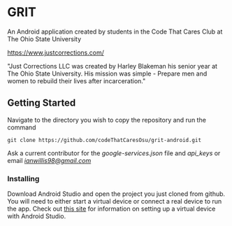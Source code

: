 # GRIT

An Android application created by students in the Code That Cares Club at The Ohio State University

https://www.justcorrections.com/

"Just Corrections LLC was created by Harley Blakeman his senior year at The Ohio State University. His mission was simple - Prepare men and women to rebuild their lives after incarceration."

## Getting Started

Navigate to the directory you wish to copy the repository and run the command

`git clone https://github.com/codeThatCaresOsu/grit-android.git`

Ask a current contributor for the *google-services.json* file and *api_keys*
or email *ianwillis98@gmail.com*

### Installing

Download Android Studio and open the project you just cloned from github.
You will need to either start a virtual device or connect a real device to run the app.
Check out [this site](https://developer.android.com/studio/run/managing-avds.html) for information on setting up a virtual device with Android Studio.
